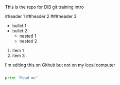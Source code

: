 This is the repo for DIB git training intro

#header 1
##header 2
###header 3

- bullet 1
- bullet 2
  - nested 1
  - nested 2

1. item 1
2. item 3

I'm editing this on Github but not on my local computer


```python

print "Read me"
